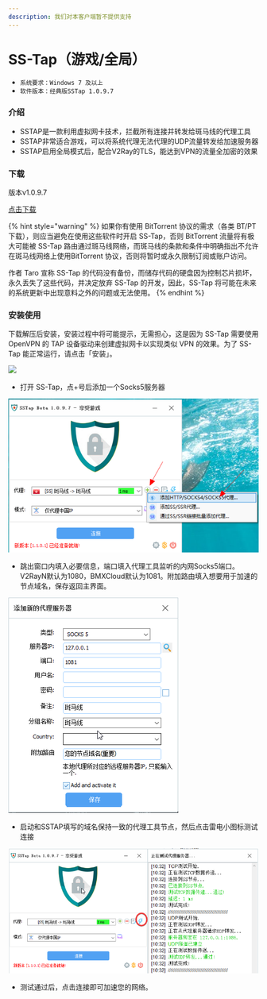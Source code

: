 ```yaml
---
description: 我们对本客户端暂不提供支持
---
```


# SS-Tap（游戏/全局）

* `系统要求：Windows 7 及以上`
* `软件版本：经典版SSTap 1.0.9.7`

### 介绍 

* SSTAP是一款利用虚拟网卡技术，拦截所有连接并转发给斑马线的代理工具
* SSTAP非常适合游戏，可以将系统代理无法代理的UDP流量转发给加速服务器
* SSTAP启用全局模式后，配合V2Ray的TLS，能达到VPN的流量全加密的效果 

### 下载

版本v1.0.9.7 

[点击下载](https://bmxcloud.cc/dl.php?type=d&id=14)

{% hint style="warning" %}
如果你有使用 BitTorrent 协议的需求（各类 BT/PT 下载），则应当避免在使用这些软件时开启 SS-Tap，否则 BitTorrent 流量将有极大可能被 SS-Tap 路由通过斑马线网络，而斑马线的条款和条件中明确指出不允许在斑马线网络上使用BitTorrent 协议，否则将暂时或永久限制订阅或账户访问。

作者 Taro 宣称 SS-Tap 的代码没有备份，而储存代码的硬盘因为控制芯片损坏，永久丢失了这些代码，并决定放弃 SS-Tap 的开发，因此，SS-Tap 将可能在未来的系统更新中出现意料之外的问题或无法使用。
{% endhint %}

### 安装使用

下载解压后安装，安装过程中将可能提示，无需担心，这是因为 SS-Tap 需要使用 OpenVPN 的 TAP 设备驱动来创建虚拟网卡以实现类似 VPN 的效果。为了 SS-Tap 能正常运行，请点击「安装」。

![](../../.gitbook/assets/jr6l9.png)

* 打开 SS-Tap，点+号后添加一个Socks5服务器

![](../../.gitbook/assets/image%20%287%29.png)

* 跳出窗口内填入必要信息，端口填入代理工具监听的内网Socks5端口。V2RayN默认为1080，BMXCloud默认为1081。附加路由填入想要用于加速的节点域名，保存返回主界面。

![](../../.gitbook/assets/image%20%289%29.png)

* 启动和SSTAP填写的域名保持一致的代理工具节点，然后点击雷电小图标测试连接

![](../../.gitbook/assets/image%20%2816%29.png)

* 测试通过后，点击连接即可加速您的网络。



